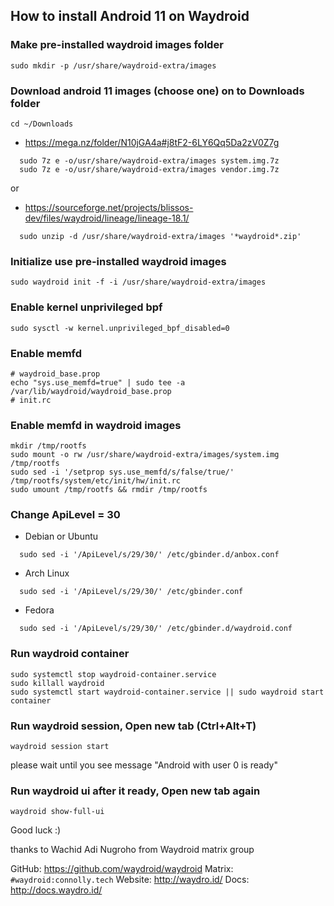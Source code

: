 ## How to install Android 11 on Waydroid

### Make pre-installed waydroid images folder
```
sudo mkdir -p /usr/share/waydroid-extra/images
```

### Download android 11 images (choose one) on to Downloads folder
```
cd ~/Downloads
```
- https://mega.nz/folder/N10jGA4a#j8tF2-6LY6Qq5Da2zV0Z7g
```
  sudo 7z e -o/usr/share/waydroid-extra/images system.img.7z
  sudo 7z e -o/usr/share/waydroid-extra/images vendor.img.7z
```
  or

- https://sourceforge.net/projects/blissos-dev/files/waydroid/lineage/lineage-18.1/
```
  sudo unzip -d /usr/share/waydroid-extra/images '*waydroid*.zip'
```

### Initialize use pre-installed waydroid images
```
sudo waydroid init -f -i /usr/share/waydroid-extra/images
```

### Enable kernel unprivileged bpf
```
sudo sysctl -w kernel.unprivileged_bpf_disabled=0
```

### Enable memfd
```
# waydroid_base.prop
echo "sys.use_memfd=true" | sudo tee -a /var/lib/waydroid/waydroid_base.prop
# init.rc
```

### Enable memfd in waydroid images
```
mkdir /tmp/rootfs
sudo mount -o rw /usr/share/waydroid-extra/images/system.img /tmp/rootfs
sudo sed -i '/setprop sys.use_memfd/s/false/true/' /tmp/rootfs/system/etc/init/hw/init.rc
sudo umount /tmp/rootfs && rmdir /tmp/rootfs 
```

### Change ApiLevel = 30
- Debian or Ubuntu
```
  sudo sed -i '/ApiLevel/s/29/30/' /etc/gbinder.d/anbox.conf
```

- Arch Linux
```
  sudo sed -i '/ApiLevel/s/29/30/' /etc/gbinder.conf
```

- Fedora
```
  sudo sed -i '/ApiLevel/s/29/30/' /etc/gbinder.d/waydroid.conf
```

### Run waydroid container
```
sudo systemctl stop waydroid-container.service
sudo killall waydroid
sudo systemctl start waydroid-container.service || sudo waydroid start container
```

### Run waydroid session, Open new tab (Ctrl+Alt+T)
```
waydroid session start
```

please wait until you see message "Android with user 0 is ready"

### Run waydroid ui after it ready, Open new tab again
```
waydroid show-full-ui
```


Good luck :)


thanks to Wachid Adi Nugroho from Waydroid matrix group

GitHub: https://github.com/waydroid/waydroid
Matrix: `#waydroid:connolly.tech`
Website: http://waydro.id/
Docs: http://docs.waydro.id/

